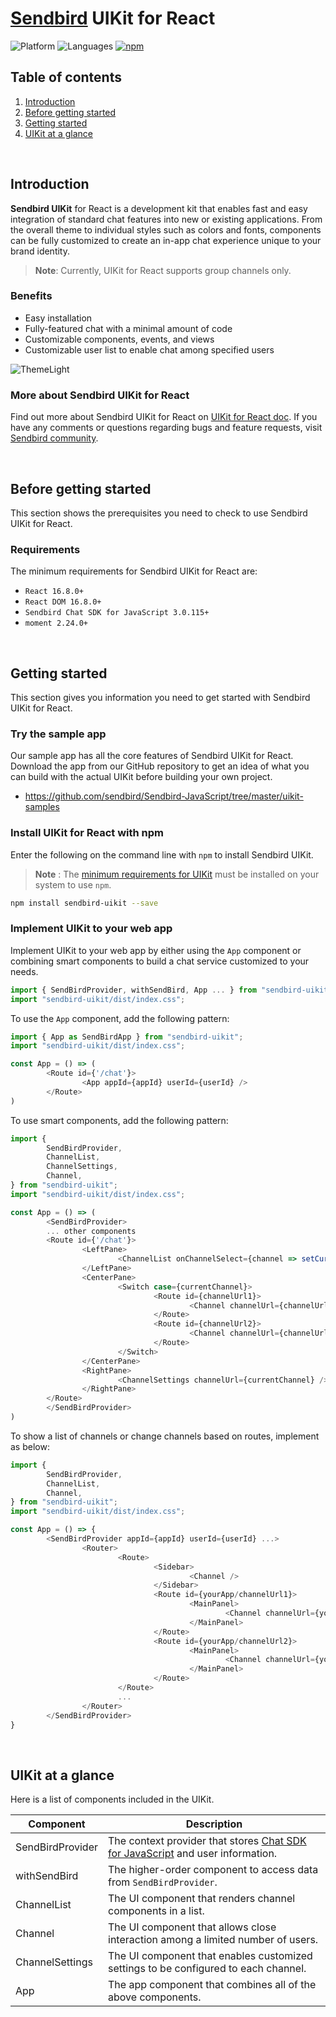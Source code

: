 # [Sendbird](https://sendbird.com) UIKit for React

![Platform](https://img.shields.io/badge/platform-JAVASCRIPT-orange.svg)
![Languages](https://img.shields.io/badge/language-JAVASCRIPT-orange.svg)
[![npm](https://img.shields.io/npm/v/sendbird.svg?style=popout&colorB=red)](https://www.npmjs.com/package/sendbird)

## Table of contents

  1. [Introduction](#introduction)
  1. [Before getting started](#before-getting-started)
  1. [Getting started](#getting-started)
  1. [UIKit at a glance](#uikit-at-a-glance)  

<br />

## Introduction

**Sendbird UIKit** for React is a development kit that enables fast and easy integration of standard chat features into new or existing applications. From the overall theme to individual styles such as colors and fonts, components can be fully customized to create an in-app chat experience unique to your brand identity.

> **Note**: Currently, UIKit for React supports group channels only.

### Benefits

- Easy installation
- Fully-featured chat with a minimal amount of code
- Customizable components, events, and views
- Customizable user list to enable chat among specified users

![ThemeLight](https://static.sendbird.com/docs/uikit/javascript/theme-light_20200401.png)

### More about Sendbird UIKit for React

Find out more about Sendbird UIKit for React on [UIKit for React doc](https://sendbird.com/docs/uikit/v1/javascript/getting-started/about-uikit). If you have any comments or questions regarding bugs and feature requests, visit [Sendbird community](https://community.sendbird.com). 

<br />

## Before getting started

This section shows the prerequisites you need to check to use Sendbird UIKit for React.

### Requirements 

The minimum requirements for Sendbird UIKit for React are:

- `React 16.8.0+`
- `React DOM 16.8.0+`
- `Sendbird Chat SDK for JavaScript 3.0.115+`
- `moment 2.24.0+`

<br />

## Getting started

This section gives you information you need to get started with Sendbird UIKit for React.

### Try the sample app

Our sample app has all the core features of Sendbird UIKit for React. Download the app from our GitHub repository to get an idea of what you can build with the actual UIKit before building your own project.

- https://github.com/sendbird/Sendbird-JavaScript/tree/master/uikit-samples

### Install UIKit for React with npm

Enter the following on the command line with `npm` to install Sendbird UIKit.

> **Note** : The [minimum requirements for UIKit](https://sendbird.com/docs/uikit/v1/javascript/getting-started/about-uikit#2-requirements) must be installed on your system to use `npm`.

```bash
npm install sendbird-uikit --save
```

### Implement UIKit to your web app

Implement UIKit to your web app by either using the `App` component or combining smart components to build a chat service customized to your needs.

```javascript
import { SendBirdProvider, withSendBird, App ... } from "sendbird-uikit";
import "sendbird-uikit/dist/index.css";
```

To use the `App` component, add the following pattern:

```javascript
import { App as SendBirdApp } from "sendbird-uikit";
import "sendbird-uikit/dist/index.css";

const App = () => (
        <Route id={'/chat'}>
                <App appId={appId} userId={userId} />
        </Route>
)
```

To use smart components, add the following pattern:

```javascript
import {
        SendBirdProvider,
        ChannelList,
        ChannelSettings,
        Channel,
} from "sendbird-uikit";
import "sendbird-uikit/dist/index.css";

const App = () => (
        <SendBirdProvider>
        ... other components
        <Route id={'/chat'}>
                <LeftPane>
                        <ChannelList onChannelSelect={channel => setCurrentChannel(channel.url)}/>
                </LeftPane>
                <CenterPane>
                        <Switch case={currentChannel}>
                                <Route id={channelUrl1}>
                                        <Channel channelUrl={channelUrl1} />
                                </Route>
                                <Route id={channelUrl2}>
                                        <Channel channelUrl={channelUrl2} />
                                </Route>
                        </Switch>
                </CenterPane>
                <RightPane>
                        <ChannelSettings channelUrl={currentChannel} />
                </RightPane>
        </Route>
        </SendBirdProvider>
)
```

To show a list of channels or change channels based on routes, implement as below:

```javascript
import {
        SendBirdProvider,
        ChannelList,
        Channel,
} from "sendbird-uikit";
import "sendbird-uikit/dist/index.css";

const App = () => {
        <SendBirdProvider appId={appId} userId={userId} ...>
                <Router>
                        <Route>
                                <Sidebar>
                                        <Channel />
                                </Sidebar>
                                <Route id={yourApp/channelUrl1}>
                                        <MainPanel>
                                                <Channel channelUrl={yourApp/channelUrl1} />
                                        </MainPanel>
                                </Route>
                                <Route id={yourApp/channelUrl2}>
                                        <MainPanel>
                                                <Channel channelUrl={yourApp/channelUrl2} />
                                        </MainPanel>
                                </Route>
                        </Route>
                        ...
                </Router>
        </SendBirdProvider>
}
```

<br />

## UIKit at a glance

Here is a list of components included in the UIKit.  

|Component|Description|
|---|---|
|SendBirdProvider|The context provider that stores [Chat SDK for JavaScript](https://sendbird.com/docs/chat/v3/javascript/getting-started/about-chat-sdk) and user information.|
|withSendBird|The higher-order component to access data from `SendBirdProvider`.|
|ChannelList|The UI component that renders channel components in a list.|
|Channel|The UI component that allows close interaction among a limited number of users.|
|ChannelSettings|The UI component that enables customized settings to be configured to each channel.|
|App|The app component that combines all of the above components.|
